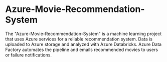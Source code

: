 # Azure-Movie-Recommendation-System
The "Azure-Movie-Recommendation-System" is a machine learning project that uses Azure services for a reliable recommendation system. Data is uploaded to Azure storage and analyzed with Azure Databricks. Azure Data Factory automates the pipeline and emails recommended movies to users or failure notifications.

